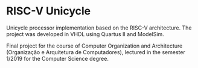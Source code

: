 # RISC-V Unicycle
Unicycle processor implementation based on the RISC-V architecture. The project was developed in VHDL using Quartus II and ModelSim.

Final project for the course of Computer Organization and Architecture (Organização e Arquitetura de Computadores), lectured in the semester 1/2019 for the Computer Science degree.

